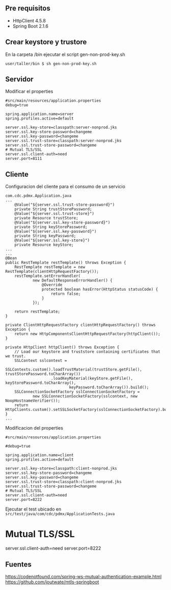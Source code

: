 ﻿

## **Pre requisitos**

 - HttpClient 4.5.8
 - Spring Boot 2.1.6
## Crear keystore y trustore

En la carpeta /bin ejecutar el script gen-non-prod-key.sh

    user/taller/bin $ sh gen-non-prod-key.sh

## Servidor

Modificar el properties

    #src/main/resources/application.properties
    debug=true

	spring.application.name=server
	spring.profiles.active=default

	server.ssl.key-store=classpath:server-nonprod.jks
	server.ssl.key-store-password=changeme
	server.ssl.key-password=changeme
	server.ssl.trust-store=classpath:server-nonprod.jks
	server.ssl.trust-store-password=changeme
	# Mutual TLS/SSL
	server.ssl.client-auth=need
	server.port=8111

## Cliente

Configuracion del cliente para el consumo de un servicio
    
	com.cdc.pdmx.Application.java
	...
		@Value("${server.ssl.trust-store-password}")
	    private String trustStorePassword;
	    @Value("${server.ssl.trust-store}")
	    private Resource trustStore;
	    @Value("${server.ssl.key-store-password}")
	    private String keyStorePassword;
	    @Value("${server.ssl.key-password}")
	    private String keyPassword;
	    @Value("${server.ssl.key-store}")
	    private Resource keyStore;
	...
	...
    @Bean
    public RestTemplate restTemplate() throws Exception {
        RestTemplate restTemplate = new RestTemplate(clientHttpRequestFactory());
        restTemplate.setErrorHandler(
                new DefaultResponseErrorHandler() {
                    @Override
                    protected boolean hasError(HttpStatus statusCode) {
                        return false;
                    }
                });

        return restTemplate;
    }

    private ClientHttpRequestFactory clientHttpRequestFactory() throws Exception {
        return new HttpComponentsClientHttpRequestFactory(httpClient());
    }

    private HttpClient httpClient() throws Exception {
        // Load our keystore and truststore containing certificates that we trust.
        SSLContext sslcontext =
                SSLContexts.custom().loadTrustMaterial(trustStore.getFile(), trustStorePassword.toCharArray())
                        .loadKeyMaterial(keyStore.getFile(), keyStorePassword.toCharArray(),
                                keyPassword.toCharArray()).build();
        SSLConnectionSocketFactory sslConnectionSocketFactory =
                new SSLConnectionSocketFactory(sslcontext, new NoopHostnameVerifier());
        return HttpClients.custom().setSSLSocketFactory(sslConnectionSocketFactory).build();
    }
	...
	
Modificacion  del properties

	#src/main/resources/application.properties
	
	#debug=true

	spring.application.name=client
	spring.profiles.active=default

	server.ssl.key-store=classpath:client-nonprod.jks
	server.ssl.key-store-password=changeme
	server.ssl.key-password=changeme
	server.ssl.trust-store=classpath:client-nonprod.jks
	server.ssl.trust-store-password=changeme
	# Mutual TLS/SSL
	server.ssl.client-auth=need
	server.port=8222

Ejecutar el test ubicado en `src/test/java/com/cdc/pdmx/ApplicationTests.java`



# Mutual TLS/SSL
server.ssl.client-auth=need
server.port=8222

## **Fuentes**

https://codenotfound.com/spring-ws-mutual-authentication-example.html
https://github.com/joutwate/mtls-springboot
